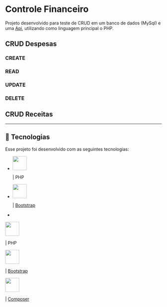 # Controle Financeiro

Projeto desenvolvido para teste de CRUD em um banco de dados (MySql) e uma [Api](https://63d04fc0e52f587829afcc9f.mockapi.io/receitas), utilizando como linguagem principal o PHP.

## CRUD Despesas

### CREATE

### READ

### UPDATE

### DELETE

## CRUD Receitas
<hr/>

## 🚀 Tecnologias

Esse projeto foi desenvolvido com as seguintes tecnologias:

<ul>
  <li><img height="45" src="https://cdn.jsdelivr.net/gh/devicons/devicon/icons/php/php-plain.svg" /><p> | PHP </p></li>
  <li><img height="45" src="https://cdn.jsdelivr.net/gh/devicons/devicon/icons/bootstrap/bootstrap-original.svg" /><p> | <a href="https://getbootstrap.com/">Bootstrap</a></p></li>
  <li></li>
</ul>
<div><img height="45" src="https://cdn.jsdelivr.net/gh/devicons/devicon/icons/php/php-plain.svg" /><p> | PHP </p></div>
<div><img height="45" src="https://cdn.jsdelivr.net/gh/devicons/devicon/icons/bootstrap/bootstrap-original.svg" /><p> | <a href="https://getbootstrap.com/">Bootstrap</a></p></div>
<div><img height=45" src="https://cdn.jsdelivr.net/gh/devicons/devicon/icons/composer/composer-original.svg" /><p> | <a href="https://getbootstrap.com/">Composer</a></p></div>
